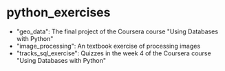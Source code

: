 # python_exercises

* "geo_data": The final project of the Coursera course "Using Databases with Python"
* "image_processing": An textbook exercise of processing images
* "tracks_sql_exercise": Quizzes in the week 4 of the Coursera course "Using Databases with Python"
